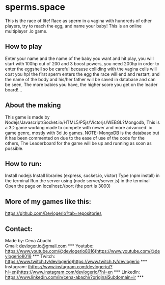 # sperms.space
This is the race of life! Race as sperm in a vagina with hundreds of other players, try to reach the egg, and name your baby! This is an online multiplayer .io game.

## How to play
Enter your name and the name of the baby you want and hit play, you will start with 100hp out of 200 and 3 boost powers, you need 200hp in order to enter the eggshell so be careful because colliding with the vagina cells will cost you hp! the first sperm enters the egg the race will end and restart, and the name of the body and his/her father will be saved in database and can be seen, The more babies you have, the higher score you get on the leader board!...

## About the making
This game is made by Nodejs/Javascript/Socket.io/HTML5/P5js/Victorjs/WEBGL?Mongodb, This is a 3D game working made to compete with newer and more advanced .io game genre, mostly with 3d .io games.
NOTE: MongoDB is the database but it has been commented on due to the ease of use of the code for the others, The Leaderboard for the game will be up and running as soon as possible.

## How to run:
Install nodejs
Install libraries (express, socket.io, victor)
Type (npm install) in the terminal
Run the server using (node server/server.js) in the terminal
Open the page on localhost://port (the port is 3000)

## More of my games like this:
https://github.com/Devlogerio?tab=repositories

## Contact:
Made by: Cena Abachi  
Gmail: devloger.io@gmail.com *** 
Youtube: https://www.youtube.com/@devlogerio8016)https://www.youtube.com/@devlogerio8016 *** 
Twitch: https://www.twitch.tv/devlogerio)https://www.twitch.tv/devlogerio *** 
Instagram: (https://www.instagram.com/devlogerio/?hl=en)https://www.instagram.com/devlogerio/?hl=en *** 
LinkedIn: https://www.linkedin.com/in/cena-abachi/?originalSubdomain=ir *** 
